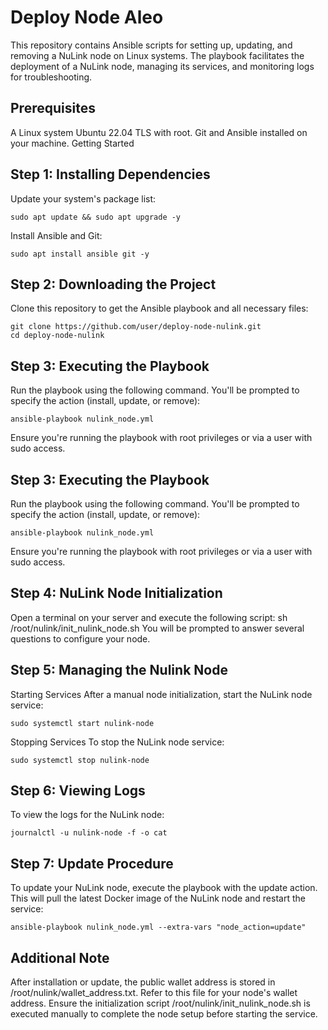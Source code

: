 # Deploy Node Aleo

This repository contains Ansible scripts for setting up, updating, and removing a NuLink node on Linux systems. The playbook facilitates the deployment of a NuLink node, managing its services, and monitoring logs for troubleshooting.

## Prerequisites
A Linux system Ubuntu 22.04 TLS with root.
Git and Ansible installed on your machine.
Getting Started

## Step 1: Installing Dependencies
Update your system's package list:
```
sudo apt update && sudo apt upgrade -y
```

Install Ansible and Git:
```
sudo apt install ansible git -y
```

## Step 2: Downloading the Project
Clone this repository to get the Ansible playbook and all necessary files:
```
git clone https://github.com/user/deploy-node-nulink.git
cd deploy-node-nulink
```

## Step 3: Executing the Playbook
Run the playbook using the following command. You'll be prompted to specify the action (install, update, or remove):
```
ansible-playbook nulink_node.yml
```
Ensure you're running the playbook with root privileges or via a user with sudo access.

## Step 3: Executing the Playbook
Run the playbook using the following command. You'll be prompted to specify the action (install, update, or remove):
```
ansible-playbook nulink_node.yml
```
Ensure you're running the playbook with root privileges or via a user with sudo access.

## Step 4: NuLink Node Initialization

Open a terminal on your server and execute the following script:
sh /root/nulink/init_nulink_node.sh
You will be prompted to answer several questions to configure your node.

##  Step 5: Managing the Nulink Node

Starting Services
After a manual node initialization, start the NuLink node service:


```
sudo systemctl start nulink-node
```

Stopping Services
To stop the NuLink node service:
```
sudo systemctl stop nulink-node
```

## Step 6: Viewing Logs
To view the logs for the NuLink node:

```
journalctl -u nulink-node -f -o cat
```

## Step 7: Update Procedure
To update your NuLink node, execute the playbook with the update action. This will pull the latest Docker image of the NuLink node and restart the service:

```
ansible-playbook nulink_node.yml --extra-vars "node_action=update"
```


## Additional Note
After installation or update, the public wallet address is stored in /root/nulink/wallet_address.txt. Refer to this file for your node's wallet address. Ensure the initialization script /root/nulink/init_nulink_node.sh is executed manually to complete the node setup before starting the service.